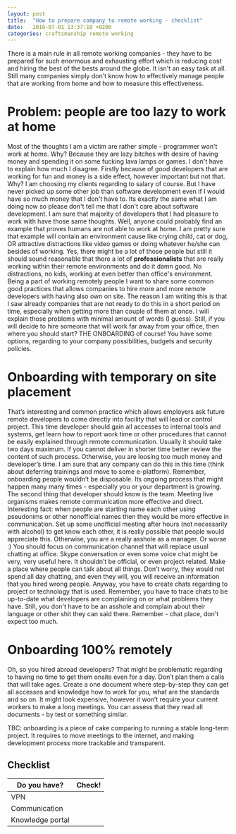 ```yaml
---
layout: post
title:  "How to prepare company to remote working - checklist"
date:   2016-07-01 13:37:10 +0200
categories: craftsmanship remote working
---
```


There is a main rule in all remote working companies - they have to be prepared for such enormous and exhausting effort which is reducing cost and hiring the best of the bests around the globe. It isn't an easy task at all. Still many companies simply don't know how to effectively manage people that are working from home and how to measure this effectiveness.

Problem: people are too lazy to work at home
============================================

Most of the thoughts I am a victim are rather simple - programmer won't work at home. Why? Because they are lazy bitches with desire of having money and spending it on some fucking lava lamps or games. I don't have to explain how much I disagree. Firstly because of good  developers that are working for fun and money is a side effect, however important but not that. Why? I am choosing my clients regarding to salary of course. But I have never picked up some other job than software development even if I would have so much money that I don't have to. Its exactly the same what I am doing now so please don't tell me that I don't care about software development. I am sure that majority of developers that I had pleasure to work with have those same thoughts.
Well, anyone could probably find an example that proves humans are not able to work at home. I am pretty sure that example will contain an environment cause like crying child, cat or dog, OR attractive distractions like video games or doing whatever he/she can besides of working. Yes, there might be a lot of those people but still it should sound reasonable that there a lot of **professionalists** that are really working within their remote environments and do it damn good. No distractions, no kids, working at even better than office's environment. Being a part of working remotely people I want to share some common good practices that allows companies to hire more and more remote developers with having also own on site. The reason I am writing this is that I saw already companies that are not ready to do this in a short period on time, especially when getting more than couple of them at once. I will explain those problems with minimal amount of words (I guess).
Still, if you will decide to hire someone that will work far away from your office, then where you should start? THE ONBOARDING of course! You have some options, regarding to your company possibilities, budgets and security policies.

Onboarding with temporary on site placement
===========================================

That’s interesting and common practice which allows employers ask future remote developers to come directly into facility that will lead or control project. This time developer should gain all accesses to internal tools and systems, get learn how to report work time or other procedures that cannot be easily explained through remote communication. Usually it should take two days maximum. If you cannot deliver in shorter time better review the content of such process. Otherwise, you are loosing too much money and developer’s time.  I am sure that any company can do this in this time (think about deferring trainings and move to some e-platform). Remember, onboarding people wouldn’t be disposable. Its ongoing process that might happen many many times - especially you or your department is growing. The second thing that developer should know is the team. Meeting live organisms makes remote communication more effective and direct. Interesting fact: when people are starting name each other using pseudonims or other nonofficial names then they would be more effective in communication. Set up some unofficial meeting after hours (not necessarily with alcohol) to get know each other, it is really possible that people would appreciate this. Otherwise, you are a really asshole as a manager.  Or worse :) You should focus on communication channel that will replace usual chatting at office. Skype conversation or even some voice chat might be very, very useful here. It shouldn’t be official, or even project related. Make a place where people can talk about all things. Don’t worry, they would not spend all day chatting, and even they will, you will receive an information that you hired wrong people. Anyway, you have to create chats regarding to project or technology that is used. Remember, you have to trace chats to be up-to-date what developers are complaining on or what problems they have. Still, you don't have to be an asshole and complain about their language or other shit they can said there. Remember - chat place, don't expect too much.

Onboarding 100% remotely
========================

Oh, so you hired abroad developers? That might be problematic regarding to having no time to get them onsite even for a day. Don’t plan them a calls that will take ages. Create a one document where step-by-step they can get all accesses and knowledge how to work for you, what are the standards and so on.  It might look expensive, however it won’t require your current workers to make a long meetings. You can assess that they read all documents - by test or something similar.

TBC: onboarding is a piece of cake comparing to running a stable long-term 
project. It requires to move meetings to the internet, and making development 
process more trackable and transparent. 

Checklist
----------

| Do you have?     | Check! |
|------------------|--------|
| VPN              |        |
| Communication    |        |
| Knowledge portal |        |
